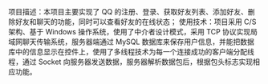 项目描述：本项目主要实现了 QQ 的注册、登录、获取好友列表、添加好友、删除好友和聊天的功能，同时可以查看好友的在线状态；
使用技术：项目采用 C/S 架构、基于 Windows 操作系统，使用了中介者设计模式，采用 TCP 协议实现局域网聊天传输系统，服务器端通过 MySQL 数据库来保存用户信息，并能把数据库中的信息显示在控件上，使用了多线程技术为每一个连接成功的客户端分配线程，通过 Socket 向服务器发送数据，服务器解析数据包后，根据包头标志实现相应功能。
